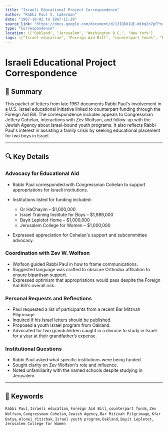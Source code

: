 ```yaml
---
title: "Israeli Educational Project Correspondence"
author: "Rabbi Paul S. Laderman"
date: "1967-10-02 to 1967-11-29"
source_link: "https://docs.google.com/document/d/13IQk81UE-WibqZn7pFPnrcDcj9o1khDp/edit?usp=share_link&ouid=116172739222740275984&rtpof=true&sd=true"
type: "Correspondence"
location: \["Oakland", "Jerusalem", "Washington D.C.", "New York"]
tags: \["Israel education", "Foreign Aid Bill", "counterpart funds", "Rabbi Paul", "Jewish Agency", "congressional advocacy"]
---
```


# Israeli Educational Project Correspondence

## 📝 Summary

This packet of letters from late 1967 documents Rabbi Paul's involvement in a U.S.-Israel educational initiative linked to counterpart funding through the Foreign Aid Bill. The correspondence includes appeals to Congressman Jeffery Cohelan, interactions with Zev Wolfson, and follow-up with the Jewish Agency about Israel-bound youth programs. It also reflects Rabbi Paul's interest in assisting a family crisis by seeking educational placement for two boys in Israel.

---

## 🔍 Key Details

### Advocacy for Educational Aid

* Rabbi Paul corresponded with Congressman Cohelan to support appropriations for Israeli institutions.
* Institutions listed for funding included:

  * Or HaChayim – \$1,000,000
  * Israel Training Institute for Boys – \$1,986,000
  * Bayit Lepletot Home – \$1,000,000
  * Jerusalem College for Women – \$1,000,000
* Expressed appreciation for Cohelan's support and subcommittee advocacy.

### Coordination with Zev W. Wolfson

* Wolfson guided Rabbi Paul in how to frame communications.
* Suggested language was crafted to obscure Orthodox affiliation to ensure bipartisan support.
* Expressed optimism that appropriations would pass despite the Foreign Aid Bill's overall risk.

### Personal Requests and Reflections

* Paul requested a list of participants from a recent Bar Mitzvah Pilgrimage.
* Inquired if his Israel letters should be published.
* Proposed a youth Israel program from Oakland.
* Advocated for two grandchildren caught in a divorce to study in Israel for a year at their grandfather’s expense.

### Institutional Questions

* Rabbi Paul asked what specific institutions were being funded.
* Sought clarity on Zev Wolfson's role and influence.
* Noted unfamiliarity with the named schools despite studying in Jerusalem.

---

## 🧠 Keywords

`Rabbi Paul`, `Israeli education`, `Foreign Aid Bill`, `counterpart funds`, `Zev Wolfson`, `Congressman Cohelan`, `Jewish Agency`, `Bar Mitzvah Pilgrimage`, `Kfar Batya`, `Alonei Yitzchak`, `Israel youth program`, `Oakland`, `Bayit Lepletot`, `Jerusalem College for Women`
